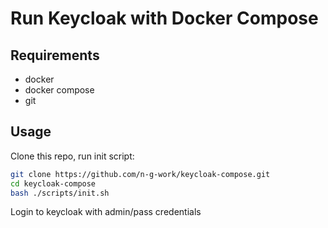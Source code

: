 # Run Keycloak with Docker Compose

## Requirements

- docker
- docker compose
- git

## Usage

Clone this repo, run init script:

```bash
git clone https://github.com/n-g-work/keycloak-compose.git
cd keycloak-compose
bash ./scripts/init.sh
```

Login to keycloak with admin/pass credentials
